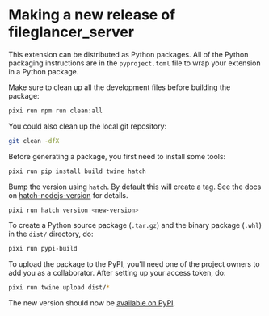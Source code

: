 # Making a new release of fileglancer_server

This extension can be distributed as Python packages. All of the Python
packaging instructions are in the `pyproject.toml` file to wrap your extension in a
Python package.

Make sure to clean up all the development files before building the package:

```bash
pixi run npm run clean:all
```

You could also clean up the local git repository:

```bash
git clean -dfX
```

Before generating a package, you first need to install some tools:

```bash
pixi run pip install build twine hatch
```

Bump the version using `hatch`. By default this will create a tag.
See the docs on [hatch-nodejs-version](https://github.com/agoose77/hatch-nodejs-version#semver) for details.

```bash
pixi run hatch version <new-version>
```

To create a Python source package (`.tar.gz`) and the binary package (`.whl`) in the `dist/` directory, do:

```bash
pixi run pypi-build
```

To upload the package to the PyPI, you'll need one of the project owners to add you as a collaborator. After setting up your access token, do:

```bash
pixi run twine upload dist/*
```

The new version should now be [available on PyPI](https://pypi.org/project/fileglancer/).
